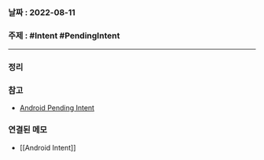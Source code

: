 ### 날짜 : 2022-08-11
### 주제 : #Intent  #PendingIntent
----
### 정리


### 참고
- [Android Pending Intent](https://developer.android.com/guide/components/intents-filters#PendingIntent)

### 연결된 메모
- [[Android Intent]]